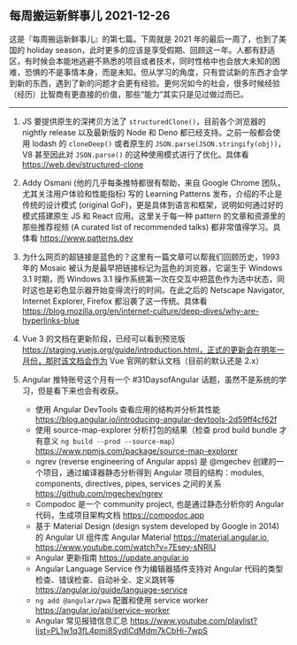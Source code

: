## 每周搬运新鲜事儿 2021-12-26

这是『每周搬运新鲜事儿』的第七篇。下周就是 2021 年的最后一周了，也到了美国的 holiday season，此时更多的应该是享受假期、回顾这一年。人都有舒适区，有时候会本能地逃避不熟悉的项目或者技术，同时性格中也会放大未知的困难，恐惧的不是事情本身，而是未知。但从学习的角度，只有尝试新的东西才会学到新的东西，遇到了新的问题才会更有经验。更何况如今的社会，很多时候经验（经历）比智商有更直接的价值，那些“能力”其实只是见过做过而已。

---

1. JS 要提供原生的深拷贝方法了 `structuredClone()`，目前各个浏览器的 nightly release 以及最新版的 Node 和 Deno 都已经支持。之前一般都会使用 lodash 的 `cloneDeep()` 或者原生的 `JSON.parse(JSON.stringify(obj))`，V8 甚至因此对 `JSON.parse()` 的这种使用模式进行了优化。具体看 https://web.dev/structured-clone

2. Addy Osmani (他的几乎每条推特都很有帮助，来自 Google Chrome 团队，尤其关注用户体验和性能指标) 写的 Learning Patterns 发布，介绍的不止是传统的设计模式 (original GoF)，更是具体到语言和框架，说明如何通过好的模式搭建原生 JS 和 React 应用。这里关于每一种 pattern 的文章和资源里的那些推荐视频 (A curated list of recommended talks) 都非常值得学习。具体看 https://www.patterns.dev

3. 为什么网页的超链接是蓝色的？这里有一篇文章可以帮我们回顾历史，1993 年的 Mosaic 被认为是最早把链接标记为蓝色的浏览器，它诞生于 Windows 3.1 时期，而 Windows 3.1 操作系统第一次在交互中把蓝色作为选中状态，同时这也是彩色显示器开始变得流行的时间。在此之后的 Netscape Navigator, Internet Explorer, Firefox 都沿袭了这一传统。具体看 https://blog.mozilla.org/en/internet-culture/deep-dives/why-are-hyperlinks-blue

4. Vue 3 的文档在更新阶段，已经可以看到预览版 https://staging.vuejs.org/guide/introduction.html，正式的更新会在明年一月份，那时该文档会作为 Vue 官网的默认文档（目前的默认还是 2.x）

5. Angular 推特账号这个月有一个 #31DaysofAngular 话题，虽然不是系统的学习，但是看下来也会有收获。
   - 使用 Angular DevTools 查看应用的结构并分析其性能 https://blog.angular.io/introducing-angular-devtools-2d59ff4cf62f
   - 使用 source-map-explorer 分析打包的结果（检查 prod build bundle 才有意义 `ng build --prod --source-map`）https://www.npmjs.com/package/source-map-explorer
   - ngrev (reverse engineering of Angular apps) 是 @mgechev 创建的一个项目，通过编译器静态分析得到 Angular 项目的结构：modules, components, directives, pipes, services 之间的关系 https://github.com/mgechev/ngrev
   - Compodoc 是一个 community project, 也是通过静态分析你的 Angular 代码，生成项目架构文档 https://compodoc.app
   - 基于 Material Design (design system developed by Google in 2014) 的 Angular UI 组件库 Angular Material https://material.angular.io, https://www.youtube.com/watch?v=7Esey-sNRlU
   - Angular 更新指南 https://update.angular.io
   - Angular Language Service 作为编辑器插件支持对 Angular 代码的类型检查、错误检查、自动补全、定义跳转等 https://angular.io/guide/language-service
   - `ng add @angular/pwa` 配置和使用 service worker https://angular.io/api/service-worker
   - Angular 常见报错信息汇总 https://www.youtube.com/playlist?list=PL1w1q3fL4pmi8SydlCdMdm7kCbHi-7wpS
